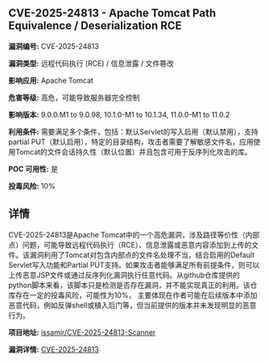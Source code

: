 ## CVE-2025-24813 - Apache Tomcat Path Equivalence / Deserialization RCE

**漏洞编号:** CVE-2025-24813

**漏洞类型:** 远程代码执行 (RCE) / 信息泄露 / 文件篡改

**影响应用:** Apache Tomcat

**危害等级:** 高危，可能导致服务器完全控制

**影响版本:** 9.0.0.M1 to 9.0.98, 10.1.0-M1 to 10.1.34, 11.0.0-M1 to 11.0.2

**利用条件:** 需要满足多个条件，包括：默认Servlet的写入启用（默认禁用），支持partial PUT（默认启用），特定的目录结构，攻击者需要了解敏感文件名，应用使用Tomcat的文件会话持久性（默认位置）并且包含可用于反序列化攻击的库。

**POC 可用性:** 是

**投毒风险:** 10%

## 详情

CVE-2025-24813是Apache Tomcat中的一个高危漏洞，涉及路径等价性（内部点）问题，可能导致远程代码执行（RCE）、信息泄露或恶意内容添加到上传的文件。该漏洞利用了Tomcat对包含内部点的文件名处理不当，结合启用的Default Servlet写入功能和Partial PUT支持。如果攻击者能够满足所有前提条件，则可以上传恶意JSP文件或通过反序列化漏洞执行任意代码。从github仓库提供的python脚本来看，该脚本只是检测是否存在漏洞，并不能实现真正的利用。该仓库存在一定的投毒风险，可能性为10%， 主要体现在作者可能在后续版本中添加恶意代码，例如反弹shell或植入后门等，但当前提供的版本并未发现明显的恶意行为。

**项目地址:** [issamjr/CVE-2025-24813-Scanner](https://github.com/issamjr/CVE-2025-24813-Scanner)

**漏洞详情:** [CVE-2025-24813](https://nvd.nist.gov/vuln/detail/CVE-2025-24813)